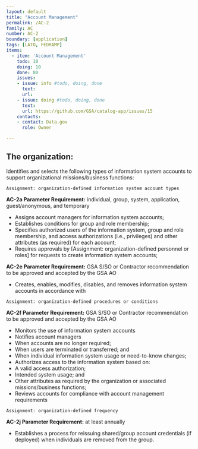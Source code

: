 ```yaml
---
layout: default
title: "Account Management"
permalink: /AC-2
family: AC
number: AC-2
boundary: [application]
tags: [LATO, FEDRAMP]
items:
  - item: 'Account Management'
    todo: 10
    doing: 10
    done: 80   
    issues:
    - issue: info #todo, doing, done
      text:
      url:    
    - issue: doing #todo, doing, done
      text: 
      url: https://github.com/GSA/catalog-app/issues/15
    contacts:
    - contact: Data.gov
      role: Owner

---
```

## The organization:

Identifies and selects the following types of information system accounts to support organizational missions/business functions:

`Assignment: organization-defined information system account types`

**AC-2a Parameter Requirement:** individual, group, system, application, guest/anonymous, and temporary

* Assigns account managers for information system accounts;
* Establishes conditions for group and role membership;
* Specifies authorized users of the information system, group and role membership, and access authorizations (i.e., privileges) and other attributes (as required) for each account;
* Requires approvals by [Assignment: organization-defined personnel or roles] for requests to create information system accounts;

**AC-2e Parameter Requirement:** GSA S/SO or Contractor recommendation to be approved and accepted by the GSA AO
* Creates, enables, modifies, disables, and removes information system accounts in accordance with

`Assignment: organization-defined procedures or conditions`

**AC-2f Parameter Requirement:** GSA S/SO or Contractor recommendation to be approved and accepted by the GSA AO

* Monitors the use of information system accounts
* Notifies account managers
* When accounts are no longer required;
* When users are terminated or transferred; and
* When individual information system usage or need-to-know changes;
* Authorizes access to the information system based on:
* A valid access authorization;
* Intended system usage; and
* Other attributes as required by the organization or associated missions/business functions;
* Reviews accounts for compliance with account management requirements

`Assignment: organization-defined frequency`

**AC-2j Parameter Requirement:** at least annually
* Establishes a process for reissuing shared/group account credentials (if deployed) when individuals are removed from the group.
